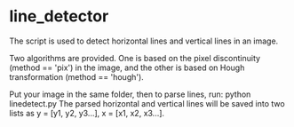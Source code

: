 # line_detector

The script is used to detect horizontal lines and vertical lines in an image. 

Two algorithms are provided. One is based on the pixel discontinuity (method == 'pix') in the image, and the other is based on Hough transformation (method == 'hough').

Put your image in the same folder, then to parse lines, run:
python linedetect.py
The parsed horizontal and vertical lines will be saved into two lists as y = [y1, y2, y3...], x = [x1, x2, x3...]. 
